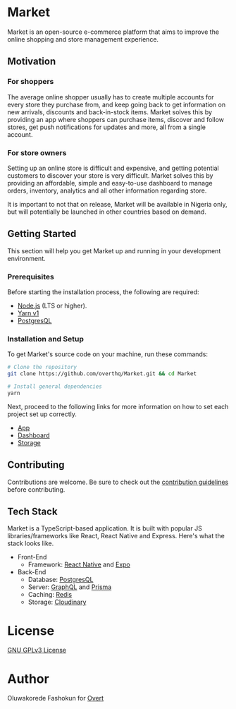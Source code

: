 # Market

Market is an open-source e-commerce platform that aims to improve the online shopping and store management experience.

## Motivation

### For shoppers
The average online shopper usually has to create multiple accounts for every store they purchase from, and keep going back to get information on new arrivals, discounts and back-in-stock items. Market solves this by providing an app where shoppers can purchase items, discover and follow stores, get push notifications for updates and more, all from a single account.

### For store owners
Setting up an online store is difficult and expensive, and getting potential customers to discover your store is very difficult. Market solves this by providing an affordable, simple and easy-to-use dashboard to manage orders, inventory, analytics and all other information regarding store.

It is important to not that on release, Market will be available in Nigeria only, but will potentially be launched in other countries based on demand.

## Getting Started

This section will help you get Market up and running in your development environment.

### Prerequisites

Before starting the installation process, the following are required:

- [Node.js](https://nodejs.org) (LTS or higher).
- [Yarn v1](https://yarnpkg.com)
- [PostgresQL](https://postgresql.com)

### Installation and Setup

To get Market's source code on your machine, run these commands:

```sh
# Clone the repository
git clone https://github.com/overthq/Market.git && cd Market

# Install general dependencies
yarn
```

Next, proceed to the following links for more information on how to set each project set up correctly.

- [App](app/README.md#installation-and-setup)
- [Dashboard](dashboard/README.md#installation-and-setup)
- [Storage](storage/README.md#isntallation-and-setup)

## Contributing

Contributions are welcome. Be sure to check out the [contribution guidelines](.github/CONTRIBUTING.md) before contributing.

## Tech Stack

Market is a TypeScript-based application. It is built with popular JS libraries/frameworks like React, React Native and Express. Here's what the stack looks like.

- Front-End
	- Framework: [React Native](https://facebook.github.io/react-native) and [Expo](https://expo.io)
- Back-End
  - Database: [PostgresQL](https://postgresql.com)
  - Server: [GraphQL](https://graphql.org) and [Prisma](https://prisma.io)
  - Caching: [Redis](https://redis.io)
  - Storage: [Cloudinary](https://cloudinary.com)

# License

[GNU GPLv3 License](LICENSE)

# Author

Oluwakorede Fashokun for [Overt](https://overt.dev)
